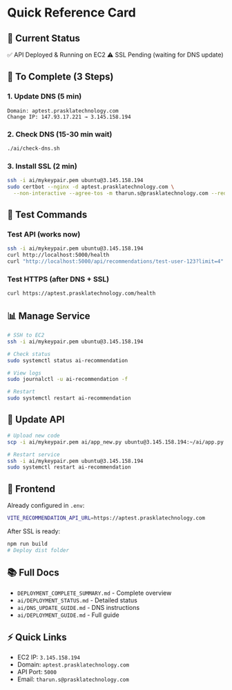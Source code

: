 # Quick Reference Card

## 🎯 Current Status

✅ API Deployed & Running on EC2
⚠️ SSL Pending (waiting for DNS update)

## 🔧 To Complete (3 Steps)

### 1. Update DNS (5 min)
```
Domain: aptest.prasklatechnology.com
Change IP: 147.93.17.221 → 3.145.158.194
```

### 2. Check DNS (15-30 min wait)
```bash
./ai/check-dns.sh
```

### 3. Install SSL (2 min)
```bash
ssh -i ai/mykeypair.pem ubuntu@3.145.158.194
sudo certbot --nginx -d aptest.prasklatechnology.com \
  --non-interactive --agree-tos -m tharun.s@prasklatechnology.com --redirect
```

## 🧪 Test Commands

### Test API (works now)
```bash
ssh -i ai/mykeypair.pem ubuntu@3.145.158.194
curl http://localhost:5000/health
curl "http://localhost:5000/api/recommendations/test-user-123?limit=4"
```

### Test HTTPS (after DNS + SSL)
```bash
curl https://aptest.prasklatechnology.com/health
```

## 📊 Manage Service

```bash
# SSH to EC2
ssh -i ai/mykeypair.pem ubuntu@3.145.158.194

# Check status
sudo systemctl status ai-recommendation

# View logs
sudo journalctl -u ai-recommendation -f

# Restart
sudo systemctl restart ai-recommendation
```

## 🔄 Update API

```bash
# Upload new code
scp -i ai/mykeypair.pem ai/app_new.py ubuntu@3.145.158.194:~/ai/app.py

# Restart service
ssh -i ai/mykeypair.pem ubuntu@3.145.158.194
sudo systemctl restart ai-recommendation
```

## 📱 Frontend

Already configured in `.env`:
```bash
VITE_RECOMMENDATION_API_URL=https://aptest.prasklatechnology.com
```

After SSL is ready:
```bash
npm run build
# Deploy dist folder
```

## 📚 Full Docs

- `DEPLOYMENT_COMPLETE_SUMMARY.md` - Complete overview
- `ai/DEPLOYMENT_STATUS.md` - Detailed status
- `ai/DNS_UPDATE_GUIDE.md` - DNS instructions
- `ai/DEPLOYMENT_GUIDE.md` - Full guide

## ⚡ Quick Links

- EC2 IP: `3.145.158.194`
- Domain: `aptest.prasklatechnology.com`
- API Port: `5000`
- Email: `tharun.s@prasklatechnology.com`
